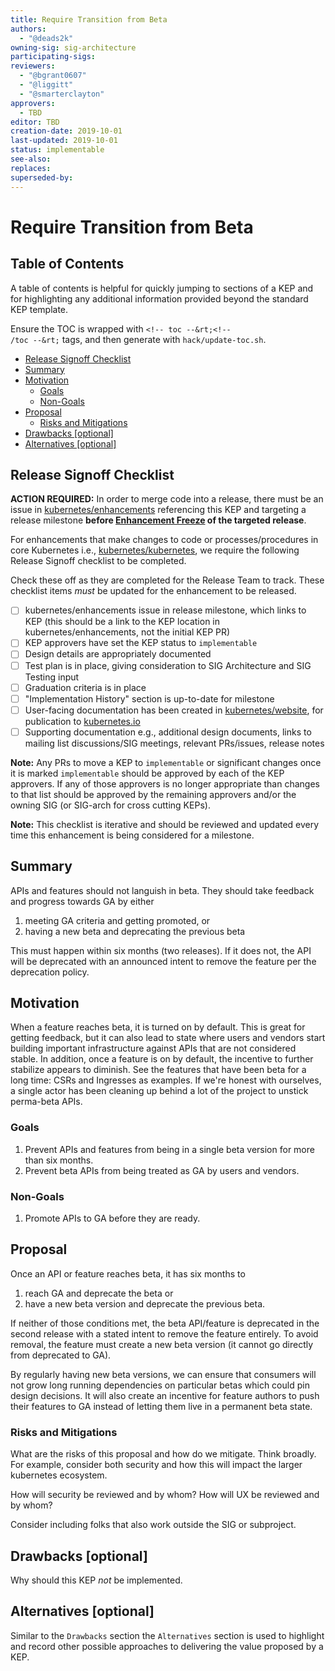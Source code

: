 ```yaml
---
title: Require Transition from Beta
authors:
  - "@deads2k"
owning-sig: sig-architecture
participating-sigs:
reviewers:
  - "@bgrant0607"
  - "@liggitt"
  - "@smarterclayton"
approvers:
  - TBD
editor: TBD
creation-date: 2019-10-01
last-updated: 2019-10-01
status: implementable
see-also:
replaces:
superseded-by:
---
```


# Require Transition from Beta

## Table of Contents

A table of contents is helpful for quickly jumping to sections of a KEP and for highlighting any additional information provided beyond the standard KEP template.

Ensure the TOC is wrapped with <code>&lt;!-- toc --&rt;&lt;!-- /toc --&rt;</code> tags, and then generate with `hack/update-toc.sh`.

<!-- toc -->
- [Release Signoff Checklist](#release-signoff-checklist)
- [Summary](#summary)
- [Motivation](#motivation)
  - [Goals](#goals)
  - [Non-Goals](#non-goals)
- [Proposal](#proposal)
  - [Risks and Mitigations](#risks-and-mitigations)
- [Drawbacks [optional]](#drawbacks-optional)
- [Alternatives [optional]](#alternatives-optional)
<!-- /toc -->

## Release Signoff Checklist

**ACTION REQUIRED:** In order to merge code into a release, there must be an issue in [kubernetes/enhancements] referencing this KEP and targeting a release milestone **before [Enhancement Freeze](https://github.com/kubernetes/sig-release/tree/master/releases)
of the targeted release**.

For enhancements that make changes to code or processes/procedures in core Kubernetes i.e., [kubernetes/kubernetes], we require the following Release Signoff checklist to be completed.

Check these off as they are completed for the Release Team to track. These checklist items _must_ be updated for the enhancement to be released.

- [ ] kubernetes/enhancements issue in release milestone, which links to KEP (this should be a link to the KEP location in kubernetes/enhancements, not the initial KEP PR)
- [ ] KEP approvers have set the KEP status to `implementable`
- [ ] Design details are appropriately documented
- [ ] Test plan is in place, giving consideration to SIG Architecture and SIG Testing input
- [ ] Graduation criteria is in place
- [ ] "Implementation History" section is up-to-date for milestone
- [ ] User-facing documentation has been created in [kubernetes/website], for publication to [kubernetes.io]
- [ ] Supporting documentation e.g., additional design documents, links to mailing list discussions/SIG meetings, relevant PRs/issues, release notes

**Note:** Any PRs to move a KEP to `implementable` or significant changes once it is marked `implementable` should be approved by each of the KEP approvers. If any of those approvers is no longer appropriate than changes to that list should be approved by the remaining approvers and/or the owning SIG (or SIG-arch for cross cutting KEPs).

**Note:** This checklist is iterative and should be reviewed and updated every time this enhancement is being considered for a milestone.

[kubernetes.io]: https://kubernetes.io/
[kubernetes/enhancements]: https://github.com/kubernetes/enhancements/issues
[kubernetes/kubernetes]: https://github.com/kubernetes/kubernetes
[kubernetes/website]: https://github.com/kubernetes/website

## Summary

APIs and features should not languish in beta.  They should take feedback and progress towards GA by either
1. meeting GA criteria and getting promoted, or
2. having a new beta and deprecating the previous beta
  
This must happen within six months (two releases).  If it does not,
the API will be deprecated with an announced intent to remove the feature per the deprecation policy.

## Motivation

When a feature reaches beta, it is turned on by default.  This is great for getting feedback, but it can also lead to state
where users and vendors start building important infrastructure against APIs that are not considered stable.
In addition, once a feature is on by default, the incentive to further stabilize appears to diminish.
See the features that have been beta for a long time: CSRs and Ingresses as examples.
If we're honest with ourselves, a single actor has been cleaning up behind a lot of the project to unstick perma-beta APIs.

[experience reports]: https://github.com/golang/go/wiki/ExperienceReports

### Goals

1. Prevent APIs and features from being in a single beta version for more than six months.
2. Prevent beta APIs from being treated as GA by users and vendors.

### Non-Goals

1. Promote APIs to GA before they are ready.

## Proposal

Once an API or feature reaches beta, it has six months to 
1. reach GA and deprecate the beta or 
2. have a new beta version and deprecate the previous beta.

If neither of those conditions met, the beta API/feature is deprecated in the second release with a stated intent to remove the feature entirely.
To avoid removal, the feature must create a new beta version (it cannot go directly from deprecated to GA).

By regularly having new beta versions, we can ensure that consumers will not grow long running dependencies on particular betas which could pin design decisions.
It will also create an incentive for feature authors to push their features to GA instead of letting them live in a permanent beta state. 

### Risks and Mitigations

What are the risks of this proposal and how do we mitigate.
Think broadly.
For example, consider both security and how this will impact the larger kubernetes ecosystem.

How will security be reviewed and by whom?
How will UX be reviewed and by whom?

Consider including folks that also work outside the SIG or subproject.

## Drawbacks [optional]

Why should this KEP _not_ be implemented.

## Alternatives [optional]

Similar to the `Drawbacks` section the `Alternatives` section is used to highlight and record other possible approaches to delivering the value proposed by a KEP.

